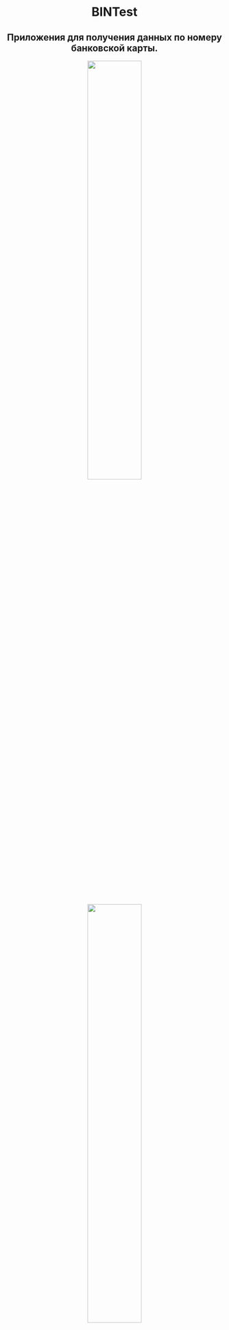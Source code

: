 <h1 align="center">BINTest</h1>
<h2 align="center">Приложения для получения данных по номеру банковской карты.</h2>
<p align="center">
<img src="readme_assets/Screenshot_2023-01-14-10-22-26-037_com.tenevyh.android.bintest.jpg" width="50%">
</p>
<p align="center">
<img src="readme_assets/Screenshot_2023-01-14-10-23-06-553_com.tenevyh.android.bintest.jpg" width="50%">
<img src="readme_assets/Screenshot_2023-01-14-10-23-12-245_com.tenevyh.android.bintest.jpg" width="50%">
<img src="readme_assets/Screenshot_2023-01-14-10-23-33-691_com.tenevyh.android.bintest.jpg" width="50%">
<img src="readme_assets/Screenshot_2023-01-14-10-24-29-049_com.tenevyh.android.bintest.jpg" width="50%">
<img src="readme_assets/Screenshot_2023-01-14-10-24-36-542_com.android.chrome.jpg" width="50%">
<img src="readme_assets/Screenshot_2023-01-14-10-24-42-911_com.google.android.dialer.jpg" width="50%">
<img src="readme_assets/Screenshot_2023-01-14-10-24-52-281_android.jpg" width="50%">
</p>
